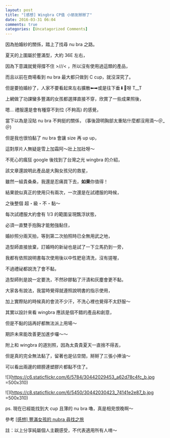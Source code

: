 ```yaml
---
layout: post
title: "[感想] Wingbra CP值 小朋友掰掰了"
date: 2016-03-31 06:04
comments: true
categories: [Uncatagorized Comments]
---
```


因為拍婚紗的關係，踏上了找尋 nu bra 之路。

夏天的上圍屬於豐滿型，大約 36E 左右，

因為下意識就覺得撐不住 >///< ，所以沒有使用過這類的產品，

而且以前在商場看到 nu bra 最大都只做到 C cup，就沒深究了。

但是要拍婚紗了，人家不要看起來左右擴散⬅︎➡︎或是往下垂⬇︎呀 T__T

上網做了功課蠻多豐滿的女孩都選擇直接不穿，欣賞了一些成果照後，

嗯... 禮服還是會有種穿不到位 (不夠高) 的感覺，

當下以為是沒貼 nu bra 不夠挺的關係， (事後證明胸部太重貼什麼都沒用滴～＠_＠)

但是我也很怕黏了 nu bra 會讓 size 再 up up，

這對厚片人無疑是雪上加霜阿～壯上加壯呀～

不死心的瘋狂 google 後找到了台灣之光 wingbra 的介紹，

該文章還說明此產品是大胸女孩兒的救星，

雖然一組貴桑桑，我還是忍痛買下去，**如果**你值得！

結果貌似真正的使用只有兩次，一次還是在試禮服的時候，

之後整個 超・級・不・黏～

每次試禮服大約會有 1/3 的範圍呈現飄浮狀態，

必須一直雙手抱胸才能勉強黏住，

婚紗照分兩天拍，等到第二次拍照時已全無用武之地，

造型師直接放棄，訂婚時的新祕也是試了一下立馬扔到一旁，

我都有依照說明書每次使用後以中性肥皂清洗，沒有搓喔，

不過禮祕都說洗了會不黏，

造型師則是說一定要洗，不然矽膠黏了汗漬和灰塵會更不黏，

大家各有說法，我當時覺得就遵照說明書的指示使用，

加上實際貼的時候真的會流不少汗，不洗心裡也覺得不太舒服～

其實以設計來看 wingbra 應該是個不錯的產品和創意，

但是不黏的話再好都無法派上用場～

期許未來能改善更加進步囉～～

附上和 wingbra 的道別照，因為太貴貴夏天一直捨不得丟，

但是真的完全無法黏了，留著也是佔空間，掰掰了三張小捧油～

可以看出兩邊的翅膀連塑膠片都黏不住了。

![](https://c6.staticflickr.com/6/5784/30442029453_a62d78c4fc_b.jpg =500x310)

![](https://c8.staticflickr.com/6/5450/30442030423_74141e2e87_b.jpg =500x310)

ps. 現在已經能找到大 cup 且薄的 nu bra 嚕，真是相見恨晚啊～

參考 [[感想] 豐滿女孩的 nubra 尋找之旅](/blog/2016/11/27/nubra-for-plump-girls/)

註：以上分享純屬個人主觀感受，不代表適用所有人唷～






